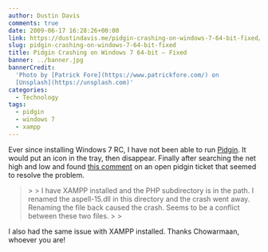 ```yaml
---
author: Dustin Davis
comments: true
date: 2009-06-17 16:28:26+00:00
link: https://dustindavis.me/pidgin-crashing-on-windows-7-64-bit-fixed/
slug: pidgin-crashing-on-windows-7-64-bit-fixed
title: Pidgin Crashing on Windows 7 64-bit – Fixed
banner: ../banner.jpg
bannerCredit:
  'Photo by [Patrick Fore](https://www.patrickfore.com/) on
  [Unsplash](https://unsplash.com)'
categories:
  - Technology
tags:
  - pidgin
  - windows 7
  - xampp
---
```


Ever since installing Windows 7 RC, I have not been able to run
[Pidgin](http://www.pidgin.im). It would put an icon in the tray, then
disappear. Finally after searching the net high and low and found
[this comment](http://finicity.uservoice.com/pages/general/suggestions/11731) on
an open pidgin ticket that seemed to resolve the problem.

<blockquote>  
> 
> I have XAMPP installed and the PHP subdirectory is in the path. I renamed the aspell-15.dll in this directory and the crash went away. Renaming the file back caused the crash. Seems to be a conflict between these two files.
> 
> </blockquote>

I also had the same issue with XAMPP installed. Thanks Chowarmaan, whoever you
are!

